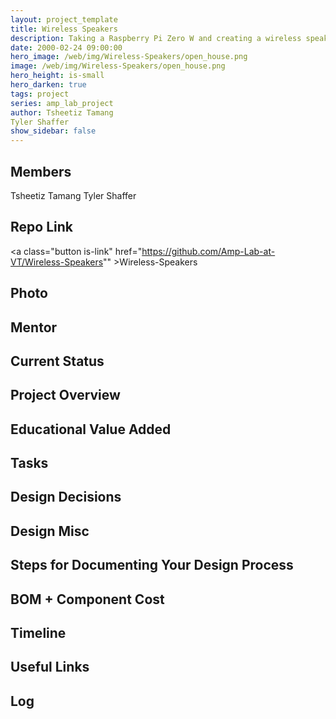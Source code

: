 ```yaml
---
layout: project_template
title: Wireless Speakers
description: Taking a Raspberry Pi Zero W and creating a wireless speaker. Once the speaker has been implemented, use AlexaPi to take commands. With the speaker, give AlexaPi a command (song request) and it will be outputted to the speaker. 
date: 2000-02-24 09:00:00
hero_image: /web/img/Wireless-Speakers/open_house.png
image: /web/img/Wireless-Speakers/open_house.png
hero_height: is-small
hero_darken: true
tags: project
series: amp_lab_project
author: Tsheetiz Tamang
Tyler Shaffer
show_sidebar: false
---
```




## Members
Tsheetiz Tamang
Tyler Shaffer

## Repo Link
<a class="button is-link" href="https://github.com/Amp-Lab-at-VT/Wireless-Speakers"" >Wireless-Speakers</a>

## Photo

## Mentor

## Current Status

## Project Overview


## Educational Value Added


## Tasks

## Design Decisions

## Design Misc

## Steps for Documenting Your Design Process

## BOM + Component Cost

## Timeline

## Useful Links

## Log
            
